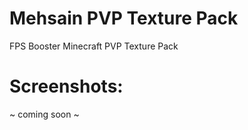 # Mehsain PVP Texture Pack
FPS Booster Minecraft PVP Texture Pack

# Screenshots:
   ~ coming soon ~

